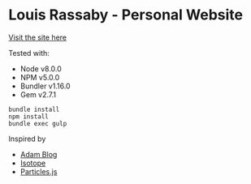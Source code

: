 # Louis Rassaby - Personal Website

[Visit the site here](rassaby.com)

Tested with:
- Node v8.0.0
- NPM v5.0.0
- Bundler v1.16.0
- Gem v2.7.1

```$bash
bundle install
npm install
bundle exec gulp
```

Inspired by
- [Adam Blog](https://github.com/artemsheludko/adam-blog)
- [Isotope](https://isotope.metafizzy.co/)
- [Particles.js](http://vincentgarreau.com/particles.js/)
